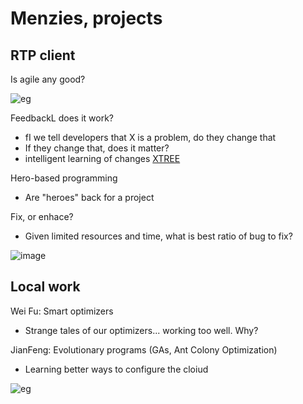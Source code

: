 # Menzies, projects

## RTP client

Is agile any good?

![eg](http://ekiy5aot90-flywheel.netdna-ssl.com/wp-content/uploads/2013/07/segue-blog-waterfall-vs-agile-which-is-right-development-methodology-for-your-project.png)

FeedbackL does it work?

- fI we tell developers that X is a problem, do they change that
- If they change that, does it matter?
- intelligent learning of changes [XTREE](https://arxiv.org/pdf/1609.03614)

Hero-based programming

- Are "heroes" back for a project

Fix, or enhace?

- Given limited resources and time, what is best ratio of bug to fix?

![image](https://cloud.githubusercontent.com/assets/29195/26687661/53b8aac4-46be-11e7-9893-ea2e5c0b36ee.png)


## Local work

Wei Fu: Smart optimizers

- Strange tales of our optimizers... working too well. Why?

JianFeng: Evolutionary programs (GAs, Ant Colony Optimization)

- Learning better ways to configure the cloiud

![eg](https://upload.wikimedia.org/wikipedia/commons/thumb/a/af/Aco_branches.svg/2000px-Aco_branches.svg.png)
